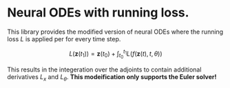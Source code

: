 # Neural ODEs with running loss.

This library provides the modified version of neural ODEs where the running loss $L$ is applied per for every time step.

$$
L\big(\mathbf{z}(t_1)) = \mathbf{z}(t_0) + \int_{t_0}^{t_1}{L\big(f(\mathbf{z}(t), t, \theta)}\big)
$$

This results in the integeration over the adjoints to contain additional derivatives $L_x$ and $L_{\theta}$. **This modeification only supports the Euler solver!**
